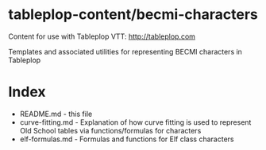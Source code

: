 # tableplop-content/becmi-characters

Content for use with Tableplop VTT: http://tableplop.com

Templates and associated utilities for representing BECMI characters in Tableplop

# Index
- README.md - this file
- curve-fitting.md - Explanation of how curve fitting is used to represent Old School tables via functions/formulas for characters
- elf-formulas.md - Formulas and functions for Elf class characters

